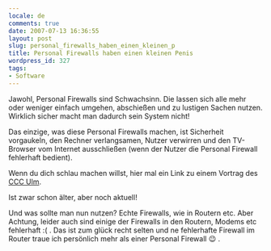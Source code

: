 ```yaml
---
locale: de
comments: true
date: 2007-07-13 16:36:55
layout: post
slug: personal_firewalls_haben_einen_kleinen_p
title: Personal Firewalls haben einen kleinen Penis
wordpress_id: 327
tags:
- Software
---
```


Jawohl, Personal Firewalls sind Schwachsinn. Die lassen sich alle mehr oder
weniger einfach umgehen, abschießen und zu lustigen Sachen nutzen. Wirklich
sicher macht man dadurch sein System nicht!

Das einzige, was diese Personal Firewalls machen, ist Sicherheit vorgaukeln,
den Rechner verlangsamen, Nutzer verwirren und den TV-Browser vom Internet
ausschließen (wenn der Nutzer die Personal Firewall fehlerhaft bedient).

Wenn du dich schlau machen willst, hier mal ein Link zu einem Vortrag des [CCC
Ulm](https://ulm.ccc.de/ChaosSeminar/2004/12_Personal_Firewalls).

Ist zwar schon älter, aber noch aktuell!

Und was sollte man nun nutzen? Echte Firewalls, wie in Routern etc. Aber
Achtung, leider auch sind einige der Firewalls in den Routern, Modems etc
fehlerhaft :( . Das ist zum glück recht selten und ne fehlerhafte Firewall im
Router traue ich persönlich mehr als einer Personal Firewall :wink: .
